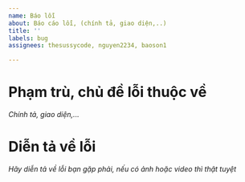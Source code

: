 ```yaml
---
name: Báo lỗi
about: Báo cáo lỗi, (chính tả, giao diện,..)
title: ''
labels: bug
assignees: thesussycode, nguyen2234, baoson1

---
```


# Phạm trù, chủ đề lỗi thuộc về
*Chính tả, giao diện,...*






# Diễn tả về lỗi
*Hãy diễn tả về lỗi bạn gặp phải, nếu có ảnh hoặc video thì thật tuyệt*
